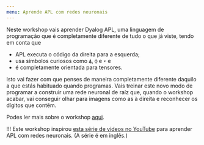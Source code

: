 ```yaml
---
menu: Aprende APL com redes neuronais
---
```


Neste workshop vais aprender Dyalog APL, uma linguagem de programação que é completamente diferente de tudo o que já viste, tendo em conta que

 - APL executa o código da direita para a esquerda;
 - usa símbolos curiosos como `⍋`, `⌽` e `⍣` e
 - é completamente orientada para tensores.

Isto vai fazer com que penses de maneira completamente diferente daquilo a que estás habituado quando programas. Vais treinar este novo modo de programar a construir uma rede neuronal de raíz que, quando o workshop acabar, vai conseguir olhar para imagens como as à direita e reconhecer os dígitos que contêm.

Podes ler mais sobre o workshop [aqui](https://mathspp.com/pt/workshops/learn-apl-with-neural-nets).

!!! Este workshop inspirou [esta série de vídeos no YouTube][yt-series] para aprender APL com redes neuronais. (A série é em inglês.)

[yt-series]: https://www.youtube.com/playlist?list=PLgTqamKi1MS3p-O0QAgjv5vt4NY5OgpiM
